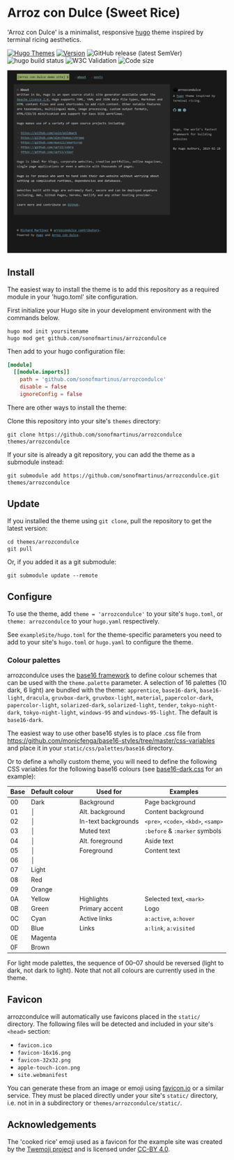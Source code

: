 # Arroz con Dulce (Sweet Rice)

'Arroz con Dulce' is a minimalist, responsive [hugo](https://gohugo.io) theme inspired by terminal ricing aesthetics.

[![Hugo Themes](https://img.shields.io/badge/Hugo_Themes-arrozcondulce-blue?logo=hugo)](https://themes.gohugo.io/themes/arrozcondulce/)
[![Version](https://img.shields.io/badge/semver-v0.2.1-blue)](https://semver.org)
![GitHub release (latest SemVer)](https://img.shields.io/github/v/release/sonofmartinus/arrozcondulce?sort=semver)
![hugo build status](https://github.com/sonofmartinus/arrozcondulce/actions/workflows/hugo-build.yml/badge.svg)
![W3C Validation](https://img.shields.io/w3c-validation/html?targetUrl=https://demo.arrozcondulce.sonofmartinus.com)
![Code size](https://img.shields.io/github/languages/code-size/sonofmartinus/arrozcondulce)

![Screenshot of the arrozcondulce theme](https://raw.githubusercontent.com/sonofmartinus/arrozcondulce/master/images/arrozcondulcedemo.png)

## Install

The easiest way to install the theme is to add this repository as a required module in your 'hugo.toml' site configuration.

First initialize your Hugo site in your development environment with the commands below.

```shell
hugo mod init yoursitename
hugo mod get github.com/sonofmartinus/arrozcondulce
```
Then add to your hugo configuration file:

```hugo.toml
[module]
  [[module.imports]]
	path = 'github.com/sonofmartinus/arrozcondulce'
	disable = false
	ignoreConfig = false
```

There are other ways to install the theme:

Clone this repository into your site's `themes` directory:

```shell
git clone https://github.com/sonofmartinus/arrozcondulce themes/arrozcondulce
```

If your site is already a git repository, you can add the theme as a submodule instead:

```shell
git submodule add https://github.com/sonofmartinus/arrozcondulce.git themes/arrozcondulce
```

## Update

If you installed the theme using `git clone`, pull the repository to get the latest version:

```shell
cd themes/arrozcondulce
git pull
```

Or, if you added it as a git submodule:

```shell
git submodule update --remote
```

## Configure

To use the theme, add `theme = 'arrozcondulce'` to your site's `hugo.toml`, or `theme: arrozcondulce` to your `hugo.yaml` respectively.

See `exampleSite/hugo.toml` for the theme-specific parameters you need to add to your site's `hugo.toml` or `hugo.yaml` to configure the theme.

### Colour palettes

arrozcondulce uses the [base16 framework](https://github.com/chriskempson/base16) to define colour schemes that can be used with the `theme.palette` parameter.
A selection of 16 palettes (10 dark, 6 light) are bundled with the theme: `apprentice`, `base16-dark`, `base16-light`, `dracula`, `gruvbox-dark`, `gruvbox-light`, `material`, `papercolor-dark`, `papercolor-light`, `solarized-dark`, `solarized-light`, `tender`, `tokyo-night-dark`, `tokyo-night-light`, `windows-95` and `windows-95-light`.
The default is `base16-dark`.

<!-- TODO: add screenshots of default themes -->

The easiest way to use other base16 styles is to place .css file from https://github.com/monicfenga/base16-styles/tree/master/css-variables and place it in your `static/css/palettes/base16` directory.

Or to define a wholly custom theme, you will need to define the following CSS variables for the following base16 colours (see [base16-dark.css](blob/main/static/css/palettes/base16-dark.css) for an example):

| Base | Default colour | Used for | Examples |
| ---- | -------------- | -------- | -------- |
| 00   | Dark           | Background | Page background          |
| 01   | │              | Alt. background | Content background          |
| 02   | │              | In-text backgrounds | `<pre>`, `<code>`, `<kbd>`, `<samp>` |
| 03   | │              | Muted text | `:before` & `:marker` symbols |
| 04   | │              | Alt. foreground | Aside text          |
| 05   | │              | Foreground         | Content text         |
| 06   | │              |          |          |
| 07   | Light          |          |          |
| 08   | Red            |          |          |
| 09   | Orange         |          |          |
| 0A   | Yellow         | Highlights | Selected text, `<mark>` |
| 0B   | Green          | Primary accent | Logo          |
| 0C   | Cyan           | Active links | `a:active`, `a:hover`         |
| 0D   | Blue           | Links    | `a:link`, `a:visited`         |
| 0E   | Magenta        |          |          |
| 0F   | Brown          |          |          |

For light mode palettes, the sequence of 00–07 should be reversed (light to dark, not dark to light).
Note that not all colours are currently used in the theme.

## Favicon

arrozcondulce will automatically use favicons placed in the `static/` directory.
The following files will be detected and included in your site's `<head>` section:

* `favicon.ico`
* `favicon-16x16.png`
* `favicon-32x32.png`
* `apple-touch-icon.png`
* `site.webmanifest`

You can generate these from an image or emoji using [favicon.io](https://favicon.io/) or a similar service.
They must be placed directly under your site's `static/` directory, i.e. not in in a subdirectory or `themes/arrozcondulce/static/`.

## Acknowledgements

The 'cooked rice' emoji used as a favicon for the example site was created by the [Twemoji project](https://twemoji.twitter.com/) and is licensed under [CC-BY 4.0](https://creativecommons.org/licenses/by/4.0/).
